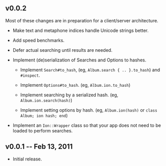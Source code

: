 v0.0.2
------

Most of these changes are in preparation for a client/server architecture.

 * Make text and metaphone indices handle Unicode strings better.

 * Add speed benchmarks.

 * Defer actual searching until results are needed.

 * Implement (de)serialization of Searches and Options to hashes.

     * Implement `Search#to_hash`, (eg, `Album.search { .. }.to_hash`)
       and `#inspect`.

     * Implement `Options#to_hash`. (eg, `Album.ion.to_hash`)

     * Implement searching by a serialized hash. (eg, `Album.ion.search(hash)`)

     * Implement setting options by hash. (eg, `Album.ion(hash)` or `class Album; ion hash; end`)

 * Implement an `Ion::Wrapper` class so that your app does not need to be
   loaded to perform searches.

v0.0.1 -- Feb 13, 2011
----------------------

 * Initial release.
